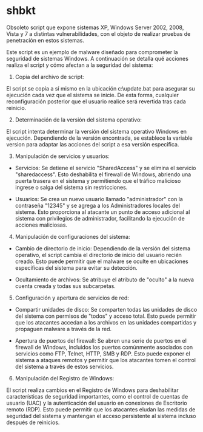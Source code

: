 # shbkt
Obsoleto script que expone sistemas XP, Windows Server 2002, 2008, Vista y 7 a distintas vulnerabilidades, con el objeto de realizar pruebas de penetración en estos sistemas.

Este script es un ejemplo de malware diseñado para comprometer la seguridad de sistemas Windows. A continuación se detalla qué acciones realiza el script y cómo afectan a la seguridad del sistema:

1. Copia del archivo de script:

El script se copia a sí mismo en la ubicación c:\update.bat para asegurar su ejecución cada vez que el sistema se inicie. De esta forma, cualquier reconfiguración posterior que el usuario realice será revertida tras cada reinicio.

2. Determinación de la versión del sistema operativo:

El script intenta determinar la versión del sistema operativo Windows en ejecución. Dependiendo de la versión encontrada, se establece la variable version para adaptar las acciones del script a esa versión específica.

3. Manipulación de servicios y usuarios:

- Servicios: Se detiene el servicio "SharedAccess" y se elimina el servicio "sharedaccess". Esto deshabilita el firewall de Windows, abriendo una puerta trasera en el sistema y permitiendo que el tráfico malicioso ingrese o salga del sistema sin restricciones.

- Usuarios: Se crea un nuevo usuario llamado "administrador" con la contraseña "12345" y se agrega a los Administradores locales del sistema. Esto proporciona al atacante un punto de acceso adicional al sistema con privilegios de administrador, facilitando la ejecución de acciones maliciosas.

4. Manipulación de configuraciones del sistema:

- Cambio de directorio de inicio: Dependiendo de la versión del sistema operativo, el script cambia el directorio de inicio del usuario recién creado. Esto puede permitir que el malware se oculte en ubicaciones específicas del sistema para evitar su detección.

- Ocultamiento de archivos: Se atribuye el atributo de "oculto" a la nueva cuenta creada y todas sus subcarpetas.

5. Configuración y apertura de servicios de red:

- Compartir unidades de disco: Se comparten todas las unidades de disco del sistema con permisos de "todos" y acceso total. Esto puede permitir que los atacantes accedan a los archivos en las unidades compartidas y propaguen malware a través de la red.

- Apertura de puertos del firewall: Se abren una serie de puertos en el firewall de Windows, incluidos los puertos comúnmente asociados con servicios como FTP, Telnet, HTTP, SMB y RDP. Esto puede exponer el sistema a ataques remotos y permitir que los atacantes tomen el control del sistema a través de estos servicios.

6. Manipulación del Registro de Windows:

El script realiza cambios en el Registro de Windows para deshabilitar características de seguridad importantes, como el control de cuentas de usuario (UAC) y la autenticación del usuario en conexiones de Escritorio remoto (RDP). Esto puede permitir que los atacantes eludan las medidas de seguridad del sistema y mantengan el acceso persistente al sistema incluso después de reinicios.
